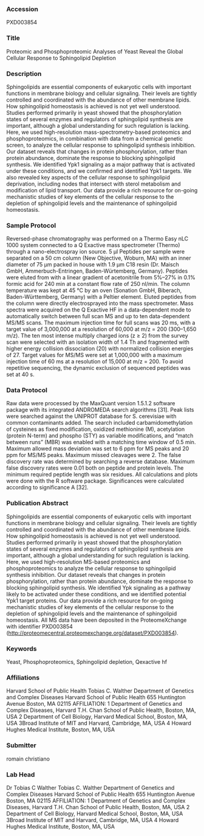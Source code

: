 ### Accession
PXD003854

### Title
Proteomic and Phosphoproteomic Analyses of Yeast Reveal the Global Cellular Response to Sphingolipid Depletion

### Description
Sphingolipids are essential components of eukaryotic cells with important functions in membrane biology and cellular signaling. Their levels are tightly controlled and coordinated with the abundance of other membrane lipids. How sphingolipid homeostasis is achieved is not yet well understood. Studies performed primarily in yeast showed that the phosphorylation states of several enzymes and regulators of sphingolipid synthesis are important, although a global understanding for such regulation is lacking. Here, we used high-resolution mass-spectrometry-based proteomics and phosphoproteomics, in combination with data from a chemical genetic screen, to analyze the cellular response to sphingolipid synthesis inhibition. Our dataset reveals that changes in protein phosphorylation, rather than protein abundance, dominate the response to blocking sphingolipid synthesis. We identified Ypk1 signaling as a major pathway that is activated under these conditions, and we confirmed and identified Ypk1 targets. We also revealed key aspects of the cellular response to sphingolipid deprivation, including nodes that intersect with sterol metabolism and modification of lipid transport. Our data provide a rich resource for on-going mechanistic studies of key elements of the cellular response to the depletion of sphingolipid levels and the maintenance of sphingolipid homeostasis.

### Sample Protocol
Reversed-phase chromatography was performed on a Thermo Easy nLC 1000 system connected to a Q Exactive mass spectrometer (Thermo) through a nano-electrospray ion source. 5 µl Peptides per sample were separated on a 50 cm column (New Objective, Woburn, MA) with an inner diameter of 75 μm packed in house with 1.9 μm C18 resin (Dr. Maisch GmbH, Ammerbuch-Entringen, Baden-Würtemberg, Germany). Peptides were eluted from with a linear gradient of acetonitrile from 5%–27% in 0.1% formic acid for 240 min at a constant flow rate of 250 nl/min. The column temperature was kept at 45 °C by an oven (Sonation GmbH, Biberach, Baden-Württemberg, Germany) with a Peltier element. Eluted peptides from the column were directly electrosprayed into the mass spectrometer. Mass spectra were acquired on the Q Exactive HF in a data-dependent mode to automatically switch between full scan MS and up to ten data-dependent MS/MS scans. The maximum injection time for full scans was 20 ms, with a target value of 3,000,000 at a resolution of 60,000 at m/z = 200 (300–1,650 m/z). The ten most intense multiply charged ions (z ≥ 2) from the survey scan were selected with an isolation width of 1.4 Th and fragmented with higher energy collision dissociation (20) with normalized collision energies of 27. Target values for MS/MS were set at 1,000,000 with a maximum injection time of 60 ms at a resolution of 15,000 at m/z = 200. To avoid repetitive sequencing, the dynamic exclusion of sequenced peptides was set at 40 s.

### Data Protocol
Raw data were processed by the MaxQuant version 1.5.1.2 software package with its integrated ANDROMEDA search algorithms [31]. Peak lists were searched against the UNIPROT database for S. cerevisiae with common contaminants added. The search included carbamidomethylation of cysteines as fixed modification, oxidized methionine (M), acetylation (protein N-term) and phospho (STY) as variable modifications, and “match between runs” (MBR) was enabled with a matching time window of 0.5 min. Maximum allowed mass deviation was set to 6 ppm for MS peaks and 20 ppm for MS/MS peaks. Maximum missed cleavages were 2. The false discovery rate was determined by searching a reverse database. Maximum false discovery rates were 0.01 both on peptide and protein levels. The minimum required peptide length was six residues. All calculations and plots were done with the R software package. Significances were calculated according to significance A [32].

### Publication Abstract
Sphingolipids are essential components of eukaryotic cells with important functions in membrane biology and cellular signaling. Their levels are tightly controlled and coordinated with the abundance of other membrane lipids. How sphingolipid homeostasis is achieved is not yet well understood. Studies performed primarily in yeast showed that the phosphorylation states of several enzymes and regulators of sphingolipid synthesis are important, although a global understanding for such regulation is lacking. Here, we used high-resolution MS-based proteomics and phosphoproteomics to analyze the cellular response to sphingolipid synthesis inhibition. Our dataset reveals that changes in protein phosphorylation, rather than protein abundance, dominate the response to blocking sphingolipid synthesis. We identified Ypk signaling as a pathway likely to be activated under these conditions, and we identified potential Ypk1 target proteins. Our data provide a rich resource for on-going mechanistic studies of key elements of the cellular response to the depletion of sphingolipid levels and the maintenance of sphingolipid homeostasis. All MS data have been deposited in the ProteomeXchange with identifier PXD003854 (http://proteomecentral.proteomexchange.org/dataset/PXD003854).

### Keywords
Yeast, Phosphoproteomics, Sphingolipid depletion, Qexactive hf

### Affiliations
Harvard School of Public Health
Tobias C. Walther Department of Genetics and Complex Diseases Harvard School of Public Health 655 Huntington Avenue Boston, MA 02115  AFFILIATION: 1 Department of Genetics and Complex Diseases, Harvard T.H. Chan School of Public Health, Boston, MA, USA 2 Department of Cell Biology, Harvard Medical School, Boston, MA, USA 3Broad Institute of MIT and Harvard, Cambridge, MA, USA 4 Howard Hughes Medical Institute, Boston, MA, USA

### Submitter
romain christiano

### Lab Head
Dr Tobias C Walther
Tobias C. Walther Department of Genetics and Complex Diseases Harvard School of Public Health 655 Huntington Avenue Boston, MA 02115  AFFILIATION: 1 Department of Genetics and Complex Diseases, Harvard T.H. Chan School of Public Health, Boston, MA, USA 2 Department of Cell Biology, Harvard Medical School, Boston, MA, USA 3Broad Institute of MIT and Harvard, Cambridge, MA, USA 4 Howard Hughes Medical Institute, Boston, MA, USA


